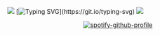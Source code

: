 ![](https://i.postimg.cc/brFwKDPg/Untitled653-20250506151824.png) 
[![Typing SVG](https://readme-typing-svg.demolab.com?font=Tagesschrift&duration=4000&pause=1000&color=F7EED1&center=true&width=435&lines=Isaac+will+never+be+here+again.)](https://git.io/typing-svg)
![](https://komarev.com/ghpvc/?username=your-github-username&style=plastic-square&label=VISITORS&abbreviated=true&color=lightgrey)
<p align="center"

[![spotify-github-profile](https://spotify-github-profile.kittinanx.com/api/view?uid=31poogvrqn3efrvp5ppe3kaump6q&cover_image=true&theme=novatorem&show_offline=false&background_color=121212&interchange=false&bar_color=c6ff80&bar_color_cover=false)](https://github.com/kittinan/spotify-github-profile)
</p>
